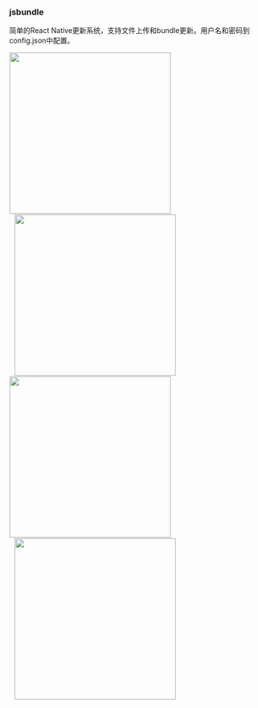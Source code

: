 ### jsbundle
简单的React Native更新系统，支持文件上传和bundle更新。用户名和密码到config.json中配置。        

<div style="margin-top:10px;height:480px;">
    <img src="http://vczero.github.io/ctrip/toudu_4.png" style="width:320px;float:left;border:1px solid #ddd;" />
    <img src="http://vczero.github.io/ctrip/toudu_2.png" style="width:320px;float:left;border:1px solid #ddd;margin-left:10px;" />
</div>
<div style="margin-top:20px;">
    <img src="http://vczero.github.io/ctrip/toudu_3.png" style="width:320px;float:left;border:1px solid #ddd;" />
    <img src="http://vczero.github.io/ctrip/toudu_1.png" style="width:320px;float:left;border:1px solid #ddd;margin-left:10px;" />
</div>
